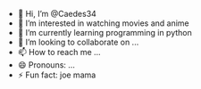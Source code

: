 - 👋 Hi, I’m @Caedes34
- 👀 I’m interested in watching movies and anime
- 🌱 I’m currently learning programming in python
- 💞️ I’m looking to collaborate on ...
- 📫 How to reach me ...
- 😄 Pronouns: ...
- ⚡ Fun fact: joe mama

<!---
Caedes34/Caedes34 is a ✨ special ✨ repository because its `README.md` (this file) appears on your GitHub profile.
You can click the Preview link to take a look at your changes.
--->

